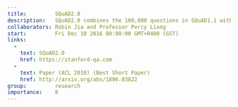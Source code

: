 ```yaml
---
title:         SQuAD2.0
description:   SQuAD2.0 combines the 100,000 questions in SQuAD1.1 with over 50,000 new, unanswerable questions written adversarially by crowdworkers to look similar to answerable ones. To do well on SQuAD2.0, systems must not only answer questions when possible, but also determine when no answer is supported by the paragraph and abstain from answering. SQuAD2.0 is a challenging natural language understanding task for existing models, and we release SQuAD2.0 to the community as the successor to SQuAD1.
collaborators: Robin Jia and Professor Percy Liang
start:         Fri Dec 10 2016 00:00:00 GMT+0400 (GST)
links: 
  - 
    text: SQuAD2.0
    href: https://stanford-qa.com
  - 
    text: Paper (ACL 2018) (Best Short Paper)
    href: http://arxiv.org/abs/1806.03822
group:         research
importance:    8
---
```

